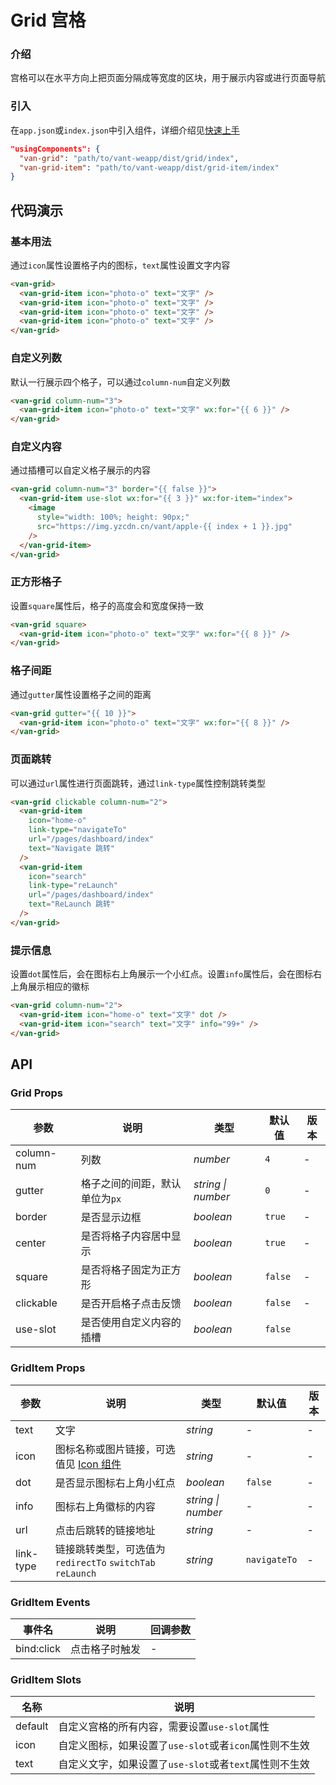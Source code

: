 # Grid 宫格

### 介绍

宫格可以在水平方向上把页面分隔成等宽度的区块，用于展示内容或进行页面导航

### 引入

在`app.json`或`index.json`中引入组件，详细介绍见[快速上手](#/quickstart#yin-ru-zu-jian)

```json
"usingComponents": {
  "van-grid": "path/to/vant-weapp/dist/grid/index",
  "van-grid-item": "path/to/vant-weapp/dist/grid-item/index"
}
```

## 代码演示

### 基本用法

通过`icon`属性设置格子内的图标，`text`属性设置文字内容

```html
<van-grid>
  <van-grid-item icon="photo-o" text="文字" />
  <van-grid-item icon="photo-o" text="文字" />
  <van-grid-item icon="photo-o" text="文字" />
  <van-grid-item icon="photo-o" text="文字" />
</van-grid>
```

### 自定义列数

默认一行展示四个格子，可以通过`column-num`自定义列数

```html
<van-grid column-num="3">
  <van-grid-item icon="photo-o" text="文字" wx:for="{{ 6 }}" />
</van-grid>
```

### 自定义内容

通过插槽可以自定义格子展示的内容

```html
<van-grid column-num="3" border="{{ false }}">
  <van-grid-item use-slot wx:for="{{ 3 }}" wx:for-item="index">
    <image
      style="width: 100%; height: 90px;"
      src="https://img.yzcdn.cn/vant/apple-{{ index + 1 }}.jpg"
    />
  </van-grid-item>
</van-grid>
```

### 正方形格子

设置`square`属性后，格子的高度会和宽度保持一致

```html
<van-grid square>
  <van-grid-item icon="photo-o" text="文字" wx:for="{{ 8 }}" />
</van-grid>
```

### 格子间距

通过`gutter`属性设置格子之间的距离

```html
<van-grid gutter="{{ 10 }}">
  <van-grid-item icon="photo-o" text="文字" wx:for="{{ 8 }}" />
</van-grid>
```

### 页面跳转

可以通过`url`属性进行页面跳转，通过`link-type`属性控制跳转类型

```html
<van-grid clickable column-num="2">
  <van-grid-item
    icon="home-o"
    link-type="navigateTo"
    url="/pages/dashboard/index"
    text="Navigate 跳转"
  />
  <van-grid-item
    icon="search"
    link-type="reLaunch"
    url="/pages/dashboard/index"
    text="ReLaunch 跳转"
  />
</van-grid>
```

### 提示信息

设置`dot`属性后，会在图标右上角展示一个小红点。设置`info`属性后，会在图标右上角展示相应的徽标

```html
<van-grid column-num="2">
  <van-grid-item icon="home-o" text="文字" dot />
  <van-grid-item icon="search" text="文字" info="99+" />
</van-grid>
```

## API

### Grid Props

| 参数 | 说明 | 类型 | 默认值 | 版本 |
|-----------|-----------|-----------|-------------|-------------|
| column-num | 列数 | *number* | `4` | - |
| gutter | 格子之间的间距，默认单位为`px` | *string \| number* | `0` | - |
| border | 是否显示边框 | *boolean* | `true` | - |
| center | 是否将格子内容居中显示 | *boolean* | `true`  | - |
| square | 是否将格子固定为正方形 | *boolean* | `false` | - |
| clickable  | 是否开启格子点击反馈 | *boolean* | `false` | - |
| use-slot | 是否使用自定义内容的插槽 | *boolean* | `false` |

### GridItem Props

| 参数 | 说明 | 类型 | 默认值 | 版本 |
|-----------|-----------|-----------|-------------|-------------|
| text | 文字 | *string* | - | - |
| icon | 图标名称或图片链接，可选值见 [Icon 组件](/#/icon) | *string* | - | - |
| dot | 是否显示图标右上角小红点 | *boolean* | `false` | - |
| info | 图标右上角徽标的内容 | *string \| number* | - | - |
| url | 点击后跳转的链接地址 | *string* | - | -    |
| link-type | 链接跳转类型，可选值为 `redirectTo` `switchTab` `reLaunch` | *string* | `navigateTo` | - |

### GridItem Events

| 事件名 | 说明 | 回调参数 |
|-----------|-----------|-----------|
| bind:click | 点击格子时触发 | - |

### GridItem Slots

| 名称 | 说明 |
|-----------|-----------|
| default | 自定义宫格的所有内容，需要设置`use-slot`属性 |
| icon | 自定义图标，如果设置了`use-slot`或者`icon`属性则不生效 |
| text | 自定义文字，如果设置了`use-slot`或者`text`属性则不生效 |
